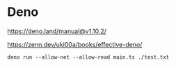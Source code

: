 # Deno

https://deno.land/manual@v1.10.2/

https://zenn.dev/uki00a/books/effective-deno/


```
deno run --allow-net --allow-read main.ts ./test.txt
```